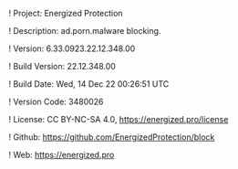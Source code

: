 ! Project: Energized Protection

! Description: ad.porn.malware blocking.

! Version: 6.33.0923.22.12.348.00

! Build Version: 22.12.348.00

! Build Date: Wed, 14 Dec 22 00:26:51 UTC

! Version Code: 3480026

! License: CC BY-NC-SA 4.0, https://energized.pro/license

! Github: https://github.com/EnergizedProtection/block

! Web: https://energized.pro
